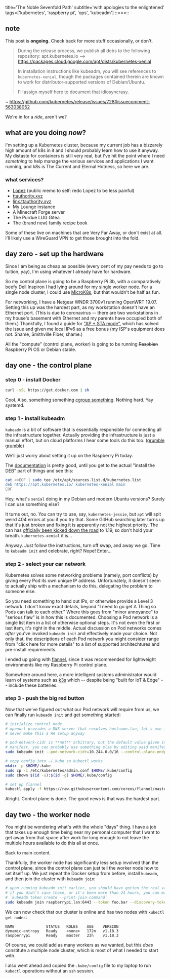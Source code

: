 title='The Noble Sevenfold Path'
subtitle='with apologies to the enlightened'
tags=['kubernetes', 'raspberry pi', 'ops', 'kubeadm']
::===::
## note
This post is **ongoing.** Check back for more stuff occasionally, or don't.

> During the release process, we publish all debs to the following repository: apt.kubernetes.io --> https://packages.cloud.google.com/apt/dists/kubernetes-xenial
> 
> In installation instructions like kubeadm, you will see references to `kubernetes-xenial`, though the packages contained therein are known to work for distributor-supported versions of Debian/Ubuntu.
>
> I'll assign myself here to document that idiosyncrasy.

~ <https://github.com/kubernetes/release/issues/728#issuecomment-563038052>

We're in for a *ride*, aren't we?

## what are you doing _now_?
I'm setting up a Kubernetes cluster, because my current job has a bizzarely high amount
of k8s in it and I should probably learn how to use it anyway. My distaste for containers
is still very real, but I've hit the point where I need _something_ to help manage the
various services and applications I want running, and k8s is The Current and Eternal
Hotness, so here we are.

### what services?
- [Lopez](https://github.com/c-x-berger/lopez) (public memo to self: redo Lopez to be
less painful)
- [ttauthority.xyz](https://ttauthority.xyz)
- [linx.ttauthority.xyz](https://linx.ttauthority.xyz)
- My Lounge instance
- A Minecraft Forge server
- The Purdue LUG Gitea
- The (brand new) family recipe book

Some of these live on machines that are Very Far Away, or don't exist at all. I'll likely
use a WireGuard VPN to get those brought into the fold.

## day zero - set up the hardware
Since I am being as cheap as possible (every cent of my pay needs to go to tuition, yay),
I'm using whatever I already have for hardware.

So my control plane is going to be a Raspberry Pi 3b, with a comparatively beefy Dell
Inspiron I had lying around for my single worker node. For a single node cluster, I could
use [MicroK8s][microk8s], but that wouldn't be half as fun.

For networking, I have a Netgear WNDR 3700v1 running OpenWRT 19.07. Setting this up was
the hardest part, as my workstation doesn't have an Ethernet port. (This is due to
coronavirus -- there are two workstations in my house's basement with Ethernet and my
parents have occupied both of them.) Thankfully, I found a guide for
["AP + STA mode"][ap-sta], which has solved the issue and given me local IPv6 as a free
bonus (my ISP's equipment does not. Shame, Smithville Fiber, shame.)

All the "compute" (control plane, worker) is going to be running ~~Raspbian~~ Raspberry
Pi OS or Debian stable.

## day one - the control plane
### step 0 - install Docker
```sh
curl -sSL https://get.docker.com | sh
```

Cool. Also, something something [cgroup something][cgroup]. Nothing hard. Yay systemd.

### step 1 - install kubeadm
`kubeadm` is a bit of software that is essentially responsible for connecting all the
infrastructure together. Actually providing the infrastructure is just a manual effort,
but on cloud platforms I hear some tools do this too. ([grumble grumble][cloud-grumble])

We'll just worry about setting it up on the Raspberry Pi today.

The [documentation][kubeadm-install] is pretty good, until you get to the actual "install
the DEB" part of things and see this:
```sh
cat <<EOF | sudo tee /etc/apt/sources.list.d/kubernetes.list
deb https://apt.kubernetes.io/ kubernetes-xenial main
EOF
```
Hey, what's `xenial` doing in my Debian and modern Ubuntu versions? Surely I can use
something else?

It turns out, no. You can try to use, say, `kubernetes-jessie`, but `apt` will spit weird
404 errors at you if you try that. Some GitHub searching later turns up that it's just
broken and fixing it is apparently not the highest priority. The can has [officially been
kicked down the road][kick-can] to 1.19, so don't hold your breath. `kubernetes-xenial`
it is...

Anyway. Just follow the instructions, turn off swap, and away we go. Time to `kubeadm
init` and celebrate, right? Nope! Enter...

### step 2 - select your ~~car~~ network
Kubernetes solves some networking problems (namely, port conflicts) by giving every Pod
its own unique IP address. Unfortunately, it doesn't seem to actually ship with a
mechanism to do this, delegating the problem to someone else.

So you need something to hand out IPs, or otherwise provide a Level 3 network. I don't
know exact details, beyond "I need to go get A Thing so Pods can talk to each other."
Where this goes from "minor annoyance" to "serious flaw" is in how this is documented.
Choosing a Pod network is a single list item in a list of otherwise optional steps. It's
not even the first or last item, it's right in the middle. Actual discussion on Pod
networks comes _after_ you've invoked `kubeadm init` and effectively made your choice.
Not only that, the descriptions of each Pod network you might consider range from "click
here for more details" to a list of supported architechtures and pre-install requirements.

I ended up going with [flannel][], since it was recommended for lightweight environments
like my Raspberry Pi control plane.

Somewhere around here, a more intelligent systems administrator would learn of systems
such as [k3s][] which -- despite being "built for IoT & Edge" -- include these batteries.

### step 3 - push the big red button
Now that we've figured out what our Pod network will require from us, we can finally run
`kubeadm init` and get something started:
```sh
# initialize control node
# openwrt provides a DNS server that resolves hostname.lan, let's use it. we'll probably
# never make this a HA setup anyway

# pod-network-cidr is **not** arbitrary, but the default value given in flannel's
# manifest. you can probably use something else by editing said manifest.
sudo kubeadm init --pod-network-cidr=10.244.0.0/16 --control-plane-endpoint raspberrypi.lan

# copy config into ~/.kube so kubectl works
mkdir -p $HOME/.kube
sudo cp -i /etc/kubernetes/admin.conf $HOME/.kube/config
sudo chown $(id -u):$(id -g) $HOME/.kube/config

# set up flannel
kubectl apply -f https://raw.githubusercontent.com/coreos/flannel/master/Documentation/kube-flannel.yml
```
Alright. Control plane is done. The good news is that was the hardest part.

## day two - the worker node
You might be wondering what's with the whole "days" thing. I have a job that takes up
enough time being near my personal computer that I want to get away from that space after
work for long enough to not leave the multiple hours available to do this all at once.

Back to main content.

Thankfully, the worker node has significantly less setup involved than the control plane,
since the control plane can just tell the worker node how to set itself up. We just
repeat the Docker setup from before, install `kubeadm`, and then join the cluster with
`kubeadm join`:
```sh
# upon running kubeadm init earlier, you should have gotten the real values to use here
# if you didn't save those, or it's been more than 24 hours, you can make a new one with
# `kubeadm token create --print-join-command`
sudo kubeadm join raspberrypi.lan:6443 --token foo.bar --discovery-token-ca-cert-hash sha265:b9f80310094947ecdba124a74222c735a8c97bf207f840e94134cf4be59b6206
```
We can now check that our cluster is online and has two nodes with `kubectl get nodes`:
```
NAME              STATUS   ROLES    AGE    VERSION
dynamic-entropy   Ready    <none>   172m   v1.18.3
raspberrypi       Ready    master   23h    v1.18.3
```
Of course, we could add as many workers as we wanted, but this _does_ constitute a 
multiple node cluster, which is most of what I needed to start with.

I also went ahead and copied the `.kube/config` file to my laptop to run `kubectl`
operations without an `ssh` session.

[microk8s]: https://microk8s.io/
[ap-sta]: https://openwrt.org/docs/guide-user/network/wifi/ap_sta/
[cgroup]: https://kubernetes.io/docs/setup/production-environment/container-runtimes/#cgroup-drivers
[cloud-grumble]: https://rachelbythebay.com/w/2020/05/06/scale/
[kubeadm-install]: https://kubernetes.io/docs/setup/production-environment/tools/kubeadm/install-kubeadm/
[kick-can]: https://github.com/kubernetes/release/issues/728#issuecomment-627757733
[flannel]: https://github.com/coreos/flannel
[k3s]: https://k3s.io/
